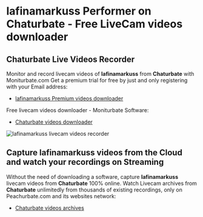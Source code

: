 # lafinamarkuss Performer on Chaturbate - Free LiveCam videos downloader

## Chaturbate Live Videos Recorder

Monitor and record livecam videos of **lafinamarkuss** from **Chaturbate** with Moniturbate.com
Get a premium trial for free by just and only registering with your Email address:
* [lafinamarkuss Premium videos downloader](https://moniturbate.com/request-demo-licence-key.html)

Free livecam videos downloader - Moniturbate Software:
* [Chaturbate videos downloader](https://moniturbate.com/moniturbate-download-software.html)

![lafinamarkuss livecam videos recorder](https://peachurnet.com/templates/moniturbate-software.png)


## Capture lafinamarkuss videos from the Cloud and watch your recordings on Streaming

Without the need of downloading a software, capture **lafinamarkuss** livecam videos from **Chaturbate** 100% online.
Watch Livecam archives from **Chaturbate** unlimitedly from thousands of existing recordings, only on Peachurbate.com and its websites network:
* [Chaturbate videos archives](https://peachurnet.com/)
